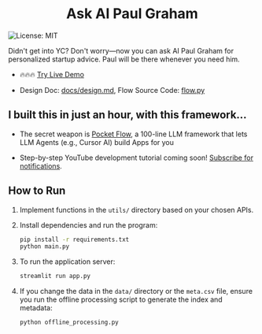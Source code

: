<h1 align="center">Ask AI Paul Graham</h1>

![License: MIT](https://img.shields.io/badge/License-MIT-yellow.svg)

Didn't get into YC? Don't worry—now you can ask AI Paul Graham for personalized startup advice. Paul will be there whenever you need him.

<!-- <div align="center">
  <img src="./assets/banner.png" width="700"/>
</div> -->

- 🔥🔥🔥 [Try Live Demo](https://pocket-pg-851564657364.us-east1.run.app/)
  
- Design Doc: [docs/design.md](docs/design.md), Flow Source Code: [flow.py](flow.py)

## I built this in just an hour, with this framework...

- The secret weapon is [Pocket Flow](https://github.com/The-Pocket/PocketFlow), a 100-line LLM framework that lets LLM Agents (e.g., Cursor AI) build Apps for you
  
- Step-by-step YouTube development tutorial coming soon! [Subscribe for notifications](https://www.youtube.com/@ZacharyLLM?sub_confirmation=1).

## How to Run

1. Implement functions in the `utils/` directory based on your chosen APIs.

2. Install dependencies and run the program:

    ```bash
    pip install -r requirements.txt
    python main.py
    ```

3. To run the application server:

    ```bash
    streamlit run app.py
    ```

4. If you change the data in the `data/` directory or the `meta.csv` file, ensure you run the offline processing script to generate the index and metadata:

    ```bash
    python offline_processing.py
    ```

